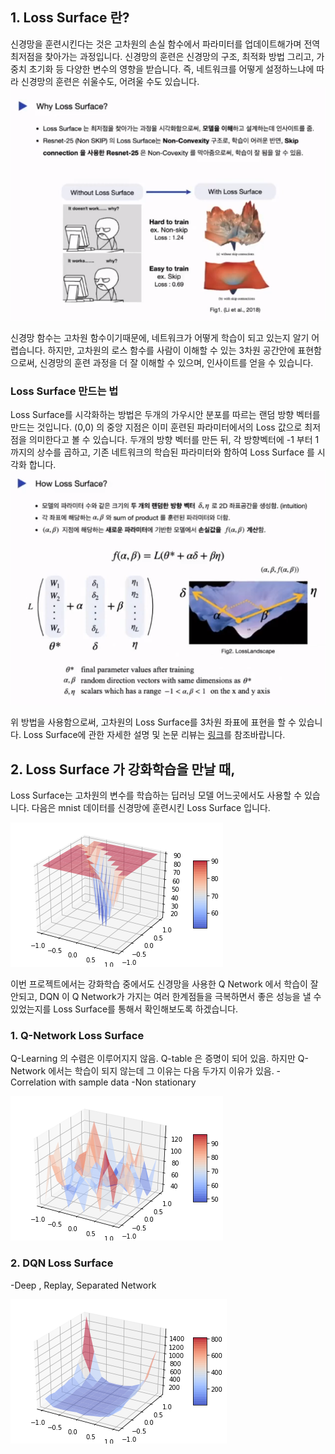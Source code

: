 
## 1. Loss Surface 란?

신경망을 훈련시킨다는 것은 고차원의 손실 함수에서 파라미터를 업데이트해가며 전역 최저점을 찾아가는 과정입니다.
신경망의 훈련은 신경망의 구조, 최적화 방법 그리고, 가중치 초기화 등 다양한 변수의 영향을 받습니다.
즉, 네트워크를 어떻게 설정하느냐에 따라 신경망의 훈련은 쉬울수도, 어려울 수도 있습니다. 
<img src="./img/intro1.PNG"></img>

신경망 함수는 고차원 함수이기때문에, 네트워크가 어떻게 학습이 되고 있는지 알기 어렵습니다.
하지만, 고차원의 로스 함수를 사람이 이해할 수 있는 3차원 공간안에 표현함으로써, 신경망의 훈련 과정을 더 잘 이해할 수 있으며, 인사이트를 얻을 수 있습니다.  

### Loss Surface 만드는 법  
Loss Surface를 시각화하는 방법은 두개의 가우시안 분포를 따르는 랜덤 방향 벡터를 만드는 것입니다. (0,0) 의 중앙 지점은 이미 훈련된 파라미터에서의 Loss 값으로 최저점을 의미한다고 볼 수 있습니다. 
두개의 방향 벡터를 만든 뒤, 각 방향벡터에 -1 부터 1까지의 상수를 곱하고, 기존 네트워크의 학습된 파라미터와 함하여 Loss Surface 를 시각화 합니다.  
<img src="./img/intro2.PNG"></img>

위 방법을 사용함으로써, 고차원의 Loss Surface를 3차원 좌표에 표현을 할 수 있습니다. 
Loss Surface에 관한 자세한 설명 및 논문 리뷰는 <a href="https://youtu.be/sAslF_B-JBE">링크</a>를 참조바랍니다. 

## 2. Loss Surface 가 강화학습을 만날 때,
Loss Surface는 고차원의 변수를 학습하는 딥러닝 모델 어느곳에서도 사용할 수 있습니다. 다음은 mnist 데이터를 신경망에 훈련시킨 Loss Surface 입니다.

<img src="./img/mnist_loss_surface.png"></img>

이번 프로젝트에서는 강화학습 중에서도 신경망을 사용한 Q Network 에서 학습이 잘 안되고, DQN 이 Q Network가 가지는 여러 한계점들을 극복하면서 좋은 성능을 낼 수 있었는지를 Loss Surface를 통해서 확인해보도록 하겠습니다. 

### 1. Q-Network Loss Surface 

Q-Learning 의 수렴은 이루어지지 않음. Q-table 은 증명이 되어 있음. 하지만 Q-Network 에서는 학습이 되지 않는데 그 이유는 다음 두가지 이유가 있음. 
-Correlation with sample data
-Non stationary 

<img src="./img/q_learning_loss_surface.png"></img>

### 2. DQN Loss Surface 
-Deep , Replay, Separated Network

<img src="./img/dqn_loss_surface.png"></img>


